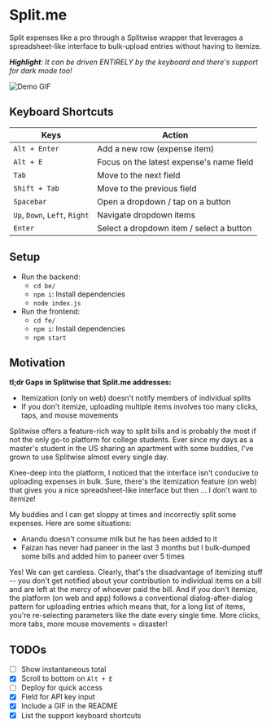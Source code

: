 # Split.me

Split expenses like a pro through a Splitwise wrapper that leverages a spreadsheet-like interface to bulk-upload entries without having to itemize. 

_**Highlight**: It can be driven ENTIRELY by the keyboard and there's support for dark mode too!_

![Demo GIF](./demo.gif)

## Keyboard Shortcuts

| Keys | Action |
| --- | --- |
| `Alt + Enter` | Add a new row (expense item) |
| `Alt + E` | Focus on the latest expense's name field |
| `Tab` | Move to the next field |
| `Shift + Tab` | Move to the previous field |
| `Spacebar` | Open a dropdown / tap on a button |
| `Up`, `Down`, `Left`, `Right` | Navigate dropdown items |
| `Enter` | Select a dropdown item / select a button |

## Setup

* Run the backend:
    * `cd be/`
    * `npm i`: Install dependencies
    * `node index.js`
* Run the frontend:
    * `cd fe/`
    * `npm i`: Install dependencies
    * `npm start`

## Motivation

**tl;dr Gaps in Splitwise that Split.me addresses:**

* Itemization (only on web) doesn't notify members of individual splits
* If you don't itemize, uploading multiple items involves too many clicks, taps, and mouse movements

Splitwise offers a feature-rich way to split bills and is probably the most if not the only go-to platform for college students. Ever since my days as a master's student in the US sharing an apartment with some buddies, I've grown to use Splitwise almost every single day.

Knee-deep into the platform, I noticed that the interface isn't conducive to uploading expenses in bulk. Sure, there's the itemization feature (on web) that gives you a nice spreadsheet-like interface but then ... I don't want to itemize!

My buddies and I can get sloppy at times and incorrectly split some expenses. Here are some situations:

* Anandu doesn't consume milk but he has been added to it
* Faizan has never had paneer in the last 3 months but I bulk-dumped some bills and added him to paneer over 5 times

Yes! We can get careless. Clearly, that's the disadvantage of itemizing stuff -- you don't get notified about your contribution to individual items on a bill and are left at the mercy of whoever paid the bill. And if you don't itemize, the platform (on web and app) follows a conventional dialog-after-dialog pattern for uploading entries which means that, for a long list of items, you're re-selecting parameters like the date every single time. More clicks, more tabs, more mouse movements = disaster!

## TODOs

- [ ] Show instantaneous total
- [x] Scroll to bottom on `Alt + E`
- [ ] Deploy for quick access
- [x] Field for API key input
- [x] Include a GIF in the README
- [x] List the support keyboard shortcuts
